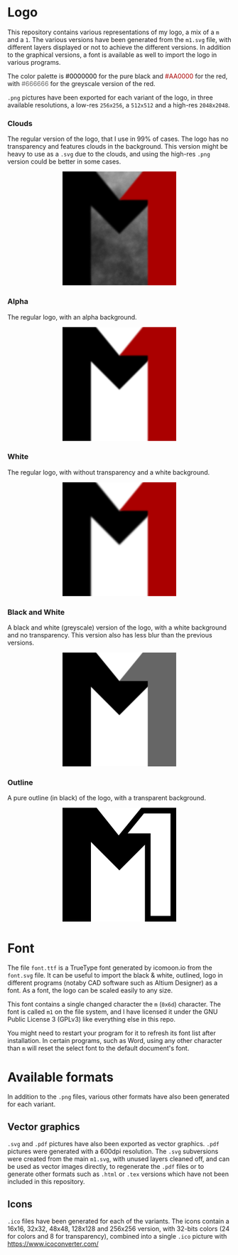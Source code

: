# Logo
This repository contains various representations of my logo, a mix of a `m` and a `1`.
The various versions have been generated from the `m1.svg` file, with different layers displayed or not to achieve the different versions.
In addition to the graphical versions, a font is available as well to import the logo in various programs.

The color palette is <span style="color: #000000"> #0000000 </span> for the pure black and <span style="color:#AA0000"> #AA0000 </span> for the red, with <span style="color: #666666"> #666666 </span> for the greyscale version of the red.

`.png` pictures have been exported for each variant of the logo, in three available resolutions, a low-res `256x256`, a `512x512` and a high-res `2048x2048`.


### Clouds
The regular version of the logo, that I use in 99% of cases. The logo has no transparency and features clouds in the background.
This version might be heavy to use as a `.svg` due to the clouds, and using the high-res `.png` version could be better in some cases.

<p align="center">
  <img src="https://github.com/raesangur/logo/blob/master/clouds/m1_clouds_256.png" />
</p>

### Alpha
The regular logo, with an alpha background.

<p align="center">
  <img src="https://github.com/raesangur/logo/blob/master/alpha/m1_alpha_256.png" />
</p>

### White
The regular logo, with without transparency and a white background.

<p align="center">
  <img src="https://github.com/raesangur/logo/blob/master/white/m1_white_256.png" />
</p>

### Black and White
A black and white (greyscale) version of the logo, with a white background and no transparency.
This version also has less blur than the previous versions.

<p align="center">
  <img src="https://github.com/raesangur/logo/blob/master/black_white/m1_black_white_256.png" />
</p>

### Outline
A pure outline (in black) of the logo, with a transparent background.

<p align="center">
  <img src="https://github.com/raesangur/logo/blob/master/outline/m1_outline_256.png" />
</p>


# Font
The file `font.ttf` is a TrueType font generated by icomoon.io from the `font.svg` file.
It can be useful to import the black & white, outlined, logo in different programs (notaby CAD software such as Altium Designer) as a font.
As a font, the logo can be scaled easily to any size.

This font contains a single changed character the `m` (`0x6d`) character.
The font is called `m1` on the file system, and I have licensed it under the GNU Public License 3 (GPLv3) like everything else in this repo.

You might need to restart your program for it to refresh its font list after installation.
In certain programs, such as Word, using any other character than `m` will reset the select font to the default document's font.


# Available formats
In addition to the `.png` files, various other formats have also been generated for each variant.

## Vector graphics
`.svg` and `.pdf` pictures have also been exported as vector graphics.
`.pdf` pictures were generated with a 600dpi resolution.
The `.svg` subversions were created from the main `m1.svg`, with unused layers cleaned off, and can be used as vector images directly, to regenerate the `.pdf` files or to generate other formats such as `.html` or `.tex` versions which have not been included in this repository.

## Icons
`.ico` files have been generated for each of the variants. The icons contain a 16x16, 32x32, 48x48, 128x128 and 256x256 version, with 32-bits colors (24 for colors and 8 for transparency), combined into a single `.ico` picture with https://www.icoconverter.com/ 
